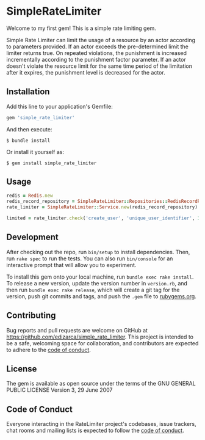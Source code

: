 # SimpleRateLimiter

Welcome to my first gem! This is a simple rate limiting gem. 

Simple Rate Limiter can limit the usage of a resource by an actor according to parameters provided. 
If an actor exceeds the pre-determined limit the limiter returns true.
On repeated violations, the punishment is increased incrementally according to the punishment factor parameter.
If an actor doesn't violate the resource limit for the same time period of the limitation after it expires, the punishment level is decreased for the actor.



## Installation

Add this line to your application's Gemfile:

```ruby
gem 'simple_rate_limiter'
```

And then execute:

    $ bundle install

Or install it yourself as:

    $ gem install simple_rate_limiter

## Usage

```ruby
redis = Redis.new
redis_record_repository = SimpleRateLimiter::Repositories::RedisRecordRepository.build(redis)
rate_limiter = SimpleRateLimiter::Service.new(redis_record_repository)

limited = rate_limiter.check('create_user', 'unique_user_identifier', 3, 30, 2) # returns true if limited
```

## Development

After checking out the repo, run `bin/setup` to install dependencies. Then, run `rake spec` to run the tests. You can also run `bin/console` for an interactive prompt that will allow you to experiment.

To install this gem onto your local machine, run `bundle exec rake install`. To release a new version, update the version number in `version.rb`, and then run `bundle exec rake release`, which will create a git tag for the version, push git commits and tags, and push the `.gem` file to [rubygems.org](https://rubygems.org).

## Contributing

Bug reports and pull requests are welcome on GitHub at https://github.com/edizarca/simple_rate_limiter. This project is intended to be a safe, welcoming space for collaboration, and contributors are expected to adhere to the [code of conduct](https://github.com/[USERNAME]/rate_limiter/blob/master/CODE_OF_CONDUCT.md).


## License

The gem is available as open source under the terms of the                    GNU GENERAL PUBLIC LICENSE
                                                                                 Version 3, 29 June 2007

## Code of Conduct

Everyone interacting in the RateLimiter project's codebases, issue trackers, chat rooms and mailing lists is expected to follow the [code of conduct](https://github.com/[USERNAME]/rate_limiter/blob/master/CODE_OF_CONDUCT.md).
